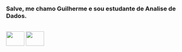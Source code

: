 ### Salve, me chamo Guilherme e sou estudante de Analise de Dados.

<div style="display: inline_block"><br>

  <img align="center" height="40" width="50" src="https://cdn.jsdelivr.net/gh/devicons/devicon/icons/python/python-original.svg" />
  <img align="center" height="40" width="50" src="https://cdn.jsdelivr.net/gh/devicons/devicon/icons/mysql/mysql-plain-wordmark.svg" />
  
</div>
